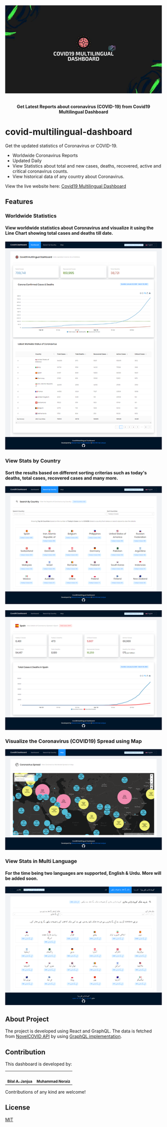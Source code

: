 <h4 align="center">
    <a href="https://github.com/bilalajanjua/covid-multilingual-dashboard">
      <img src="https://github.com/bilalajanjua/covid-multilingual-dashboard/raw/master/.github/logo.jpg" alt="corona-multilingual-dashboard" />
    </a>
    <br>
    <br>

Get Latest Reports about coronavirus (COVID-19) from Covid19 Multilingual Dashboard

</h4>

# covid-multilingual-dashboard

Get the updated statistics of Coronavirus or COVID-19.

- Worldwide Coronavirus Reports
- Updated Daily
- View Statistics about total and new cases, deaths, recovered, active and critical coronavirus counts.
- View historical data of any country about Coronavirus.

View the live website here: [Covid19 Multilingual Dashboard](https://covid.janjua.tech/)

## Features

### Worldwide Statistics

<h4>View worldwide statistics about Coronavirus and visualize it using the Line Chart showing total cases and deaths till date.</h4>

 <img src="https://github.com/bilalajanjua/covid-multilingual-dashboard/raw/master/.github/dashboard.png" alt="dashboard" />

### View Stats by Country

<h4>Sort the results based on different sorting criterias such as today's deaths, total cases, recovered cases and many more.</h4>

 <img src="https://github.com/bilalajanjua/covid-multilingual-dashboard/raw/master/.github/search.png" alt="search-country" />
<br />
<br />
 <img src="https://github.com/bilalajanjua/covid-multilingual-dashboard/raw/master/.github/country.png" alt="country-page" />

### Visualize the Coronavirus (COVID19) Spread using Map

 <img src="https://github.com/bilalajanjua/covid-multilingual-dashboard/raw/master/.github/map.png" alt="map-page" />

### View Stats in Multi Language

<h4>For the time being two languages are supported, English & Urdu. More will be added soon.</h4>

 <img src="https://github.com/bilalajanjua/covid-multilingual-dashboard/raw/master/.github/rtl.png" alt="urdu-lang" />

## About Project

The project is developed using React and GraphQL. The data is fetched from [NovelCOVID API](https://github.com/NovelCOVID/API/) by using [GraphQL implementation](https://github.com/bilalajanjua/corona-graphql-api/).

## Contribution

This dashboard is developed by:

<table>
  <tr>
    <td align="center"><a href="https://github.com/bilalajanjua"><img src="https://avatars.githubusercontent.com/u/11469682?v=3" width="100px;" alt=""/><br /><sub><b>Bilal A. Janjua</b></sub></a></td>
    <td align="center"><a href="https://github.com/Noraiz"><img src="https://avatars.githubusercontent.com/u/19635234?v=3" width="100px;" alt=""/><br /><sub><b>Muhammad Noraiz</b></sub></a></td>
  </tr>
</table>

Contributions of any kind are welcome!

## License

[MIT](https://choosealicense.com/licenses/mit/)
